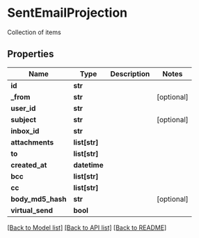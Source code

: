 # SentEmailProjection

Collection of items
## Properties
Name | Type | Description | Notes
------------ | ------------- | ------------- | -------------
**id** | **str** |  | 
**_from** | **str** |  | [optional] 
**user_id** | **str** |  | 
**subject** | **str** |  | [optional] 
**inbox_id** | **str** |  | 
**attachments** | **list[str]** |  | 
**to** | **list[str]** |  | 
**created_at** | **datetime** |  | 
**bcc** | **list[str]** |  | 
**cc** | **list[str]** |  | 
**body_md5_hash** | **str** |  | [optional] 
**virtual_send** | **bool** |  | 

[[Back to Model list]](../README#documentation-for-models) [[Back to API list]](../README#documentation-for-api-endpoints) [[Back to README]](../README)


